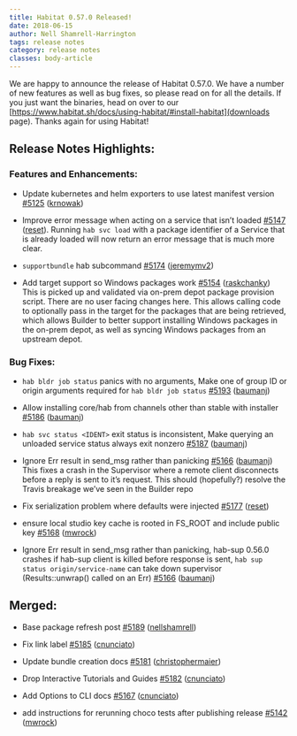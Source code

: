 ```yaml
---
title: Habitat 0.57.0 Released!
date: 2018-06-15
author: Nell Shamrell-Harrington
tags: release notes
category: release notes
classes: body-article
---
```


We are happy to announce the release of Habitat 0.57.0. We have a number of new features as well as bug fixes, so please read on for all the details. If you just want the binaries, head on over to our [https://www.habitat.sh/docs/using-habitat/#install-habitat](downloads page). Thanks again for using Habitat!

## Release Notes Highlights:

### Features and Enhancements:

* Update kubernetes and helm exporters to use latest manifest version [#5125](https://github.com/habitat-sh/habitat/pull/5125) ([krnowak](https://github.com/krnowak))

* Improve error message when acting on a service that isn’t loaded [#5147](https://github.com/habitat-sh/habitat/pull/5147) ([reset](https://github.com/reset)). Running `hab svc load` with a package identifier of a Service that is already loaded will now return an error message that is much more clear.

* `supportbundle` hab subcommand [#5174](https://github.com/habitat-sh/habitat/pull/5174) ([jeremymv2](https://github.com/jeremymv2))

* Add target support so Windows packages work [#5154](https://github.com/habitat-sh/habitat/pull/5154) ([raskchanky](https://github.com/raskchanky))
This is picked up and validated via on-prem depot package provision script.  There are no user facing changes here.  This allows calling code to optionally pass in the target for the packages that are being retrieved, which allows Builder to better support installing Windows packages in the on-prem depot, as well as syncing Windows packages from an upstream depot.

### Bug Fixes:

* `hab bldr job status` panics with no arguments, Make one of group ID or origin arguments required for `hab bldr job status` [#5193](https://github.com/habitat-sh/habitat/pull/5193) ([baumanj](https://github.com/baumanj))

* Allow installing core/hab from channels other than stable with installer [#5186](https://github.com/habitat-sh/habitat/pull/5186) ([baumanj](https://github.com/baumanj))

* `hab svc status <IDENT>` exit status is inconsistent, Make querying an unloaded service status always exit nonzero [#5187](https://github.com/habitat-sh/habitat/pull/5187) ([baumanj](https://github.com/baumanj))

* Ignore Err result in send_msg rather than panicking [#5166](https://github.com/habitat-sh/habitat/pull/5166) ([baumanj](https://github.com/baumanj))
This fixes a crash in the Supervisor where a remote client disconnects before a reply is sent to it’s request. This should (hopefully?) resolve the Travis breakage we’ve seen in the Builder repo

* Fix serialization problem where defaults were injected [#5177](https://github.com/habitat-sh/habitat/pull/5177) ([reset](https://github.com/reset))

* ensure local studio key cache is rooted in FS_ROOT and include public key [#5168](https://github.com/habitat-sh/habitat/pull/5168) ([mwrock](https://github.com/mwrock))

* Ignore Err result in send_msg rather than panicking, hab-sup 0.56.0 crashes if hab-sup client is killed before response is sent, `hab sup status origin/service-name` can take down supervisor (Results::unwrap() called on an Err)
[#5166](https://github.com/habitat-sh/habitat/pull/5166) ([baumanj](https://github.com/baumanj))

## Merged:

* Base package refresh post [#5189](https://github.com/habitat-sh/habitat/pull/5189)
([nellshamrell](https://github.com/nellshamrell))

* Fix link label [#5185](https://github.com/habitat-sh/habitat/pull/5185) ([cnunciato](https://github.com/cnunciato))

* Update bundle creation docs [#5181](https://github.com/habitat-sh/habitat/pull/5181) ([christophermaier](https://github.com/christophermaier))

* Drop Interactive Tutorials and Guides [#5182](https://github.com/habitat-sh/habitat/pull/5182) ([cnunciato](https://github.com/cnunciato))

* Add Options to CLI docs [#5167](https://github.com/habitat-sh/habitat/pull/5167) ([cnunciato](https://github.com/cnunciato))

* add instructions for rerunning choco tests after publishing release [#5142](https://github.com/habitat-sh/habitat/pull/5142) ([mwrock](https://github.com/mwrock))